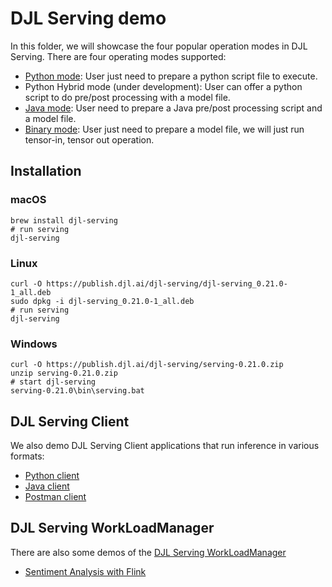 # DJL Serving demo

In this folder, we will showcase the four popular operation modes in DJL Serving. There are four operating modes supported:

- [Python mode](python-mode/README.md): User just need to prepare a python script file to execute.
- Python Hybrid mode (under development): User can offer a python script to do pre/post processing with a model file.
- [Java mode](java-mode/README.md): User need to prepare a Java pre/post processing script and a model file.
- [Binary mode](binary-mode/README.md): User just need to prepare a model file, we will just run tensor-in, tensor out operation.

## Installation

### macOS

```
brew install djl-serving
# run serving
djl-serving
```

### Linux

```
curl -O https://publish.djl.ai/djl-serving/djl-serving_0.21.0-1_all.deb
sudo dpkg -i djl-serving_0.21.0-1_all.deb
# run serving
djl-serving
```

### Windows

```
curl -O https://publish.djl.ai/djl-serving/serving-0.21.0.zip
unzip serving-0.21.0.zip
# start djl-serving
serving-0.21.0\bin\serving.bat
```

## DJL Serving Client

We also demo DJL Serving Client applications that run inference in various formats:

- [Python client](python-client/README.md)
- [Java client](java-client/README.md)
- [Postman client](postman-client/README.md)

## DJL Serving WorkLoadManager

There are also some demos of the [DJL Serving WorkLoadManager](https://github.com/deepjavalibrary/djl-serving/tree/master/wlm)

- [Sentiment Analysis with Flink](wlm/flink-sentiment-analysis/README.md)
